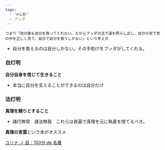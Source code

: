 ```yaml
---
tags:
  - "#仏教"
  - ブッダ
---
```


```
つまり「他の誰も自分を救ってくれない。だからブッダの法で道を照らし出し、自分の目で世の中を正しく見て、自分で自分を救うしかない」という考え方
```
- 自分を救えるのは自分しかない。その手助けをブッダがしてくれる。

### 自灯明
**自分自身を信じて生きること**

- 本当に自分を支えることができるのは自分だけ

### 法灯明
**真理を頼りとすること**
- 諸行無常　諸法無我　これらは普遍で真理を元に執着を捨てるべき。

**真理の言葉**という本がオススメ

[ユリナ ノ 目：100分 de 名著](https://www.nhk.or.jp/meicho/famousbook/05_dhammapada/yurina_no_me.html)